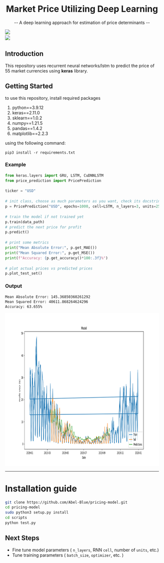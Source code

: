 <h1 align="center">Market Price Utilizing Deep Learning</h1>
<p align="center">-- A deep learning approach for estimation of price determinants --</p>

<img src="https://www.freelogovectors.net/wp-content/uploads/2018/07/tensorflow-logo.png" height="70">
<br>
<img src="https://s3.amazonaws.com/keras.io/img/keras-logo-2018-large-1200.png" height="80">

## Introduction
This repository uses recurrent neural networks/lstm to predict the price of 55 market currencies using **keras** library.

## Getting Started
to use this repository, install required packages
1. python==3.9.12
2. keras==2.11.0
3. sklearn==1.0.2
4. numpy==1.21.5
5. pandas==1.4.2
6. matplotlib==2.2.3

using the following command:
```
pip3 install -r requirements.txt
```
### **Example**
```python
from keras.layers import GRU, LSTM, CuDNNLSTM
from price_prediction import PricePrediction

ticker = "USD"

# init class, choose as much parameters as you want, check its docstring
p = PricePrediction("USD", epochs=1000, cell=LSTM, n_layers=3, units=256, loss="mae", optimizer="adam")

# train the model if not trained yet
p.train(data_path)
# predict the next price for profit
p.predict()

# print some metrics
print("Mean Absolute Error:", p.get_MAE())
print("Mean Squared Error:", p.get_MSE())
print(f"Accuracy: {p.get_accuracy()*100:.3f}%")

# plot actual prices vs predicted prices
p.plot_test_set()
```
### Output
```
Mean Absolute Error: 145.36850360261292
Mean Squared Error: 40611.868264624296
Accuracy: 63.655%
```
<img src="images/pred_2.png" height="500" width="800">

<hr>

# <a name='Installation guide'></a>Installation guide


```bash
git clone https://github.com/Abel-Blue/pricing-model.git
cd pricing-model
sudo python3 setup.py install
cd scripts
python test.py
```
## Next Steps 
- Fine tune model parameters ( `n_layers`, RNN `cell`, number of `units`, etc.)
- Tune training parameters ( `batch_size`, `optimizer`, etc. )
